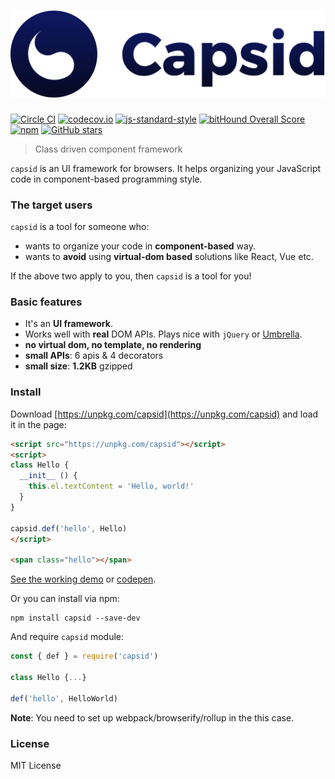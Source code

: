 # <img src="asset/capsid.svg" />

[![Circle CI](https://circleci.com/gh/capsidjs/capsid.svg?style=svg)](https://circleci.com/gh/capsidjs/capsid)
[![codecov.io](https://codecov.io/github/capsidjs/capsid/coverage.svg?branch=master)](https://codecov.io/github/capsidjs/capsid?branch=master)
[![js-standard-style](https://img.shields.io/badge/code%20style-standard-brightgreen.svg)](http://standardjs.com/)
[![bitHound Overall Score](https://www.bithound.io/github/capsidjs/capsid/badges/score.svg)](https://www.bithound.io/github/capsidjs/capsid)
[![npm](https://img.shields.io/npm/v/capsid.svg)](https://npm.im/capsid)
[![GitHub stars](https://img.shields.io/github/stars/capsidjs/capsid.svg?style=social&label=Star)](https://github.com/capsidjs/capsid)

> Class driven component framework

`capsid` is an UI framework for browsers. It helps organizing your JavaScript code in component-based programming style.

### The target users

`capsid` is a tool for someone who:

- wants to organize your code in **component-based** way.
- wants to **avoid** using **virtual-dom based** solutions like React, Vue etc.

If the above two apply to you, then `capsid` is a tool for you!

### Basic features

- It's an **UI framework**.
- Works well with **real** DOM APIs. Plays nice with `jQuery` or [Umbrella](https://umbrellajs.com/).
- **no virtual dom, no template, no rendering**
- **small APIs**: 6 apis & 4 decorators
- **small size**: **1.2KB** gzipped

### Install

Download [https://unpkg.com/capsid](https://unpkg.com/capsid) and load it in the page:

```html
<script src="https://unpkg.com/capsid"></script>
<script>
class Hello {
  __init__ () {
    this.el.textContent = 'Hello, world!'
  }
}

capsid.def('hello', Hello)
</script>

<span class="hello"></span>
```

[See the working demo](https://capsid.js.org/demo/hello.html) or [codepen](https://codepen.io/kt3k/pen/MmYxBB?editors=1010).

Or you can install via npm:

    npm install capsid --save-dev

And require `capsid` module:

```js
const { def } = require('capsid')

class Hello {...}

def('hello', HelloWorld)
```

**Note**: You need to set up webpack/browserify/rollup in the this case.

### License

MIT License
